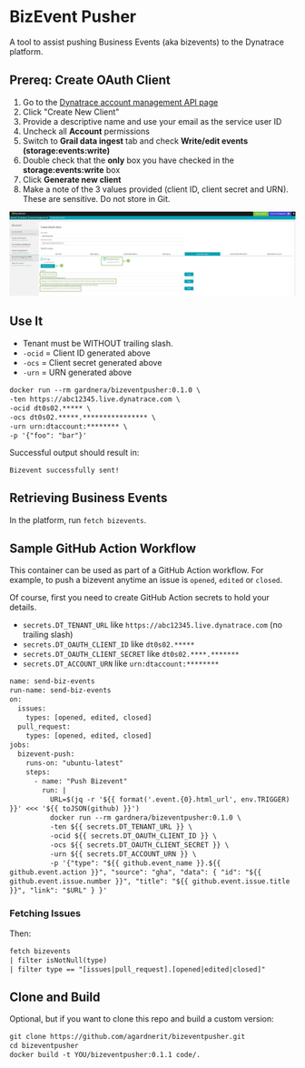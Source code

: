 # BizEvent Pusher

A tool to assist pushing Business Events (aka bizevents) to the Dynatrace platform.

## Prereq: Create OAuth Client

1. Go to the [Dynatrace account management API page](https://account.dynatrace.com/my/enterprise-api)
2. Click "Create New Client"
3. Provide a descriptive name and use your email as the service user ID
4. Uncheck all **Account** permissions
5. Switch to **Grail data ingest** tab and check **Write/edit events (storage:events:write)**
6. Double check that the **only** box you have checked in the **storage:events:write** box
7. Click **Generate new client**
8. Make a note of the 3 values provided (client ID, client secret and URN). These are sensitive. Do not store in Git.

![DT OAuth Client](assets/prereq1.jpg)

## Use It

- Tenant must be WITHOUT trailing slash.
- `-ocid` = Client ID generated above
- `-ocs` = Client secret generated above
- `-urn` = URN generated above

```
docker run --rm gardnera/bizeventpusher:0.1.0 \
-ten https://abc12345.live.dynatrace.com \
-ocid dt0s02.***** \
-ocs dt0s02.*****.**************** \
-urn urn:dtaccount:******** \
-p '{"foo": "bar"}'
```

Successful output should result in:

```
Bizevent successfully sent!
```

## Retrieving Business Events
In the platform, run `fetch bizevents`.

## Sample GitHub Action Workflow
This container can be used as part of a GitHub Action workflow. For example, to push a bizevent anytime an issue is `opened`, `edited` or `closed`.

Of course, first you need to create GitHub Action secrets to hold your details.

- `secrets.DT_TENANT_URL` like `https://abc12345.live.dynatrace.com` (no trailing slash)
- `secrets.DT_OAUTH_CLIENT_ID` like `dt0s02.*****`
- `secrets.DT_OAUTH_CLIENT_SECRET` like `dt0s02.****.*******`
- `secrets.DT_ACCOUNT_URN` like `urn:dtaccount:********`

```
name: send-biz-events
run-name: send-biz-events
on:
  issues:
    types: [opened, edited, closed]
  pull_request:
    types: [opened, edited, closed]
jobs:
  bizevent-push:
    runs-on: "ubuntu-latest"
    steps:
      - name: "Push Bizevent"
        run: |
          URL=$(jq -r '${{ format('.event.{0}.html_url', env.TRIGGER) }}' <<< '${{ toJSON(github) }}')
          docker run --rm gardnera/bizeventpusher:0.1.0 \
          -ten ${{ secrets.DT_TENANT_URL }} \
          -ocid ${{ secrets.DT_OAUTH_CLIENT_ID }} \
          -ocs ${{ secrets.DT_OAUTH_CLIENT_SECRET }} \
          -urn ${{ secrets.DT_ACCOUNT_URN }} \
          -p '{"type": "${{ github.event_name }}.${{ github.event.action }}", "source": "gha", "data": { "id": "${{ github.event.issue.number }}", "title": "${{ github.event.issue.title }}", "link": "$URL" } }'
```

### Fetching Issues
Then:

```
fetch bizevents
| filter isNotNull(type)
| filter type == "[issues|pull_request].[opened|edited|closed]"
```

## Clone and Build

Optional, but if you want to clone this repo and build a custom version:

```
git clone https://github.com/agardnerit/bizeventpusher.git
cd bizeventpusher
docker build -t YOU/bizeventpusher:0.1.1 code/.
```

